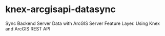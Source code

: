 # knex-arcgisapi-datasync
Sync Backend Server Data with ArcGIS Server Feature Layer. Using Knex and ArcGIS REST API
